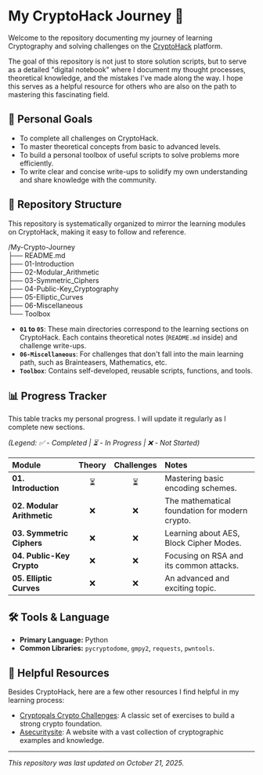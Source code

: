 # My CryptoHack Journey 🚀

Welcome to the repository documenting my journey of learning Cryptography and solving challenges on the [CryptoHack](https://cryptohack.org/) platform.

The goal of this repository is not just to store solution scripts, but to serve as a detailed "digital notebook" where I document my thought processes, theoretical knowledge, and the mistakes I've made along the way. I hope this serves as a helpful resource for others who are also on the path to mastering this fascinating field.

## 🎯 Personal Goals

* To complete all challenges on CryptoHack.
* To master theoretical concepts from basic to advanced levels.
* To build a personal toolbox of useful scripts to solve problems more efficiently.
* To write clear and concise write-ups to solidify my own understanding and share knowledge with the community.

## 📂 Repository Structure

This repository is systematically organized to mirror the learning modules on CryptoHack, making it easy to follow and reference.

/My-Crypto-Journey  
├── README.md  
├── 01-Introduction  
├── 02-Modular_Arithmetic  
├── 03-Symmetric_Ciphers  
├── 04-Public-Key_Cryptography  
├── 05-Elliptic_Curves  
├── 06-Miscellaneous  
└── Toolbox


* **`01` to `05`**: These main directories correspond to the learning sections on CryptoHack. Each contains theoretical notes (`README.md` inside) and challenge write-ups.
* **`06-Miscellaneous`**: For challenges that don't fall into the main learning path, such as Brainteasers, Mathematics, etc.
* **`Toolbox`**: Contains self-developed, reusable scripts, functions, and tools.

## 📊 Progress Tracker

This table tracks my personal progress. I will update it regularly as I complete new sections.

*(Legend: ✅ - Completed | ⏳ - In Progress | ❌ - Not Started)*

| Module | Theory | Challenges | Notes |
| :--- | :---: | :---: | :--- |
| **01. Introduction** | ⏳ | ⏳ | Mastering basic encoding schemes. |
| **02. Modular Arithmetic** | ❌ | ❌ | The mathematical foundation for modern crypto. |
| **03. Symmetric Ciphers** | ❌ | ❌ | Learning about AES, Block Cipher Modes. |
| **04. Public-Key Crypto** | ❌ | ❌ | Focusing on RSA and its common attacks. |
| **05. Elliptic Curves** | ❌ | ❌ | An advanced and exciting topic. |

## 🛠️ Tools & Language

* **Primary Language:** Python
* **Common Libraries:** `pycryptodome`, `gmpy2`, `requests`, `pwntools`.

## 🔗 Helpful Resources

Besides CryptoHack, here are a few other resources I find helpful in my learning process:
* [Cryptopals Crypto Challenges](https://cryptopals.com/): A classic set of exercises to build a strong crypto foundation.
* [Asecuritysite](https://asecuritysite.com/): A website with a vast collection of cryptographic examples and knowledge.

---
*This repository was last updated on October 21, 2025.*